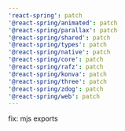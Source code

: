 ```yaml
---
'react-spring': patch
'@react-spring/animated': patch
'@react-spring/parallax': patch
'@react-spring/shared': patch
'@react-spring/types': patch
'@react-spring/native': patch
'@react-spring/core': patch
'@react-spring/rafz': patch
'@react-spring/konva': patch
'@react-spring/three': patch
'@react-spring/zdog': patch
'@react-spring/web': patch
---
```


fix: mjs exports
